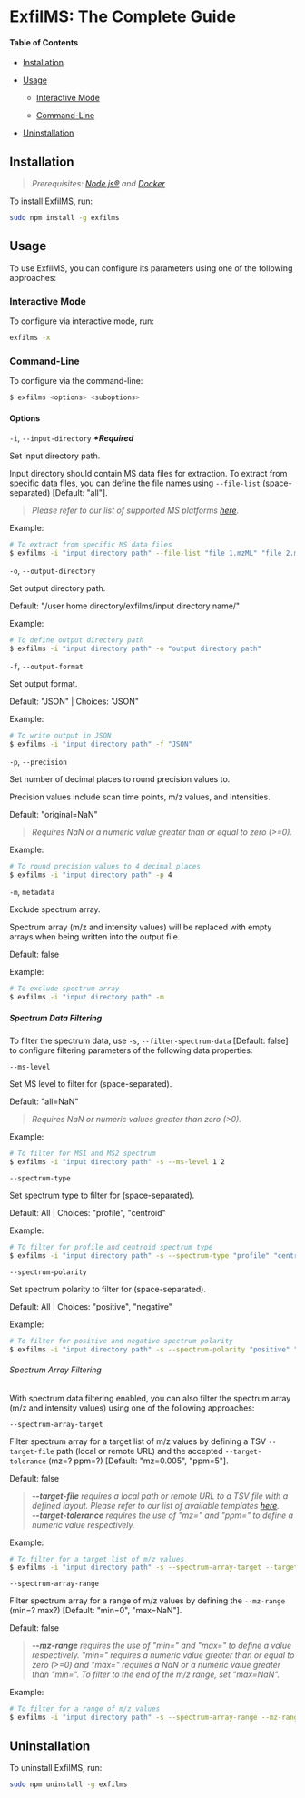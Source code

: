 # ExfilMS: The Complete Guide

#### Table of Contents

- [Installation][installation]

- [Usage][usage]

  - [Interactive Mode][interactive-mode]

  - [Command-Line][command-line]

- [Uninstallation][uninstallation]

## Installation

> _Prerequisites: [Node.js®][nodejs] and [Docker][docker]_

To install ExfilMS, run:

```bash
sudo npm install -g exfilms
```

## Usage

To use ExfilMS, you can configure its parameters using one of the following approaches:

### Interactive Mode

To configure via interactive mode, run:

```bash
exfilms -x
```

### Command-Line

To configure via the command-line:

```bash
$ exfilms <options> <suboptions>
```

#### Options

`-i`, `--input-directory` **_\*Required_**

Set input directory path.

Input directory should contain MS data files for extraction. To extract from specific data files, you can define the file names using `--file-list` (space-separated) [Default: "all"].

> _Please refer to our list of supported MS platforms [here][supported-ms-platforms]._

Example:

```bash
# To extract from specific MS data files
$ exfilms -i "input directory path" --file-list "file 1.mzML" "file 2.mzML"
```

`-o`, `--output-directory`

Set output directory path.

Default: "/user home directory/exfilms/input directory name/"

Example:

```bash
# To define output directory path
$ exfilms -i "input directory path" -o "output directory path"
```

`-f`, `--output-format`

Set output format.

Default: "JSON" | Choices: "JSON"

Example:

```bash
# To write output in JSON
$ exfilms -i "input directory path" -f "JSON"
```

`-p`, `--precision`

Set number of decimal places to round precision values to.

Precision values include scan time points, m/z values, and intensities.

Default: "original=NaN"

> _Requires NaN or a numeric value greater than or equal to zero (>=0)._

Example:

```bash
# To round precision values to 4 decimal places
$ exfilms -i "input directory path" -p 4
```

`-m`, `metadata`

Exclude spectrum array.

Spectrum array (m/z and intensity values) will be replaced with empty arrays when being written into the output file.

Default: false

Example:

```bash
# To exclude spectrum array
$ exfilms -i "input directory path" -m
```

##### Spectrum Data Filtering

To filter the spectrum data, use `-s`, `--filter-spectrum-data` [Default: false] to configure filtering parameters of the following data properties:

`--ms-level`

Set MS level to filter for (space-separated).

Default: "all=NaN"

> _Requires NaN or numeric values greater than zero (>0)._

Example:

```bash
# To filter for MS1 and MS2 spectrum
$ exfilms -i "input directory path" -s --ms-level 1 2
```

`--spectrum-type`

Set spectrum type to filter for (space-separated).

Default: All | Choices: "profile", "centroid"

Example:

```bash
# To filter for profile and centroid spectrum type
$ exfilms -i "input directory path" -s --spectrum-type "profile" "centroid"
```

`--spectrum-polarity`

Set spectrum polarity to filter for (space-separated).

Default: All | Choices: "positive", "negative"

Example:

```bash
# To filter for positive and negative spectrum polarity
$ exfilms -i "input directory path" -s --spectrum-polarity "positive" "negative"
```

###### Spectrum Array Filtering

With spectrum data filtering enabled, you can also filter the spectrum array (m/z and intensity values) using one of the following approaches:

`--spectrum-array-target`

Filter spectrum array for a target list of m/z values by defining a TSV `--target-file` path (local or remote URL) and the accepted `--target-tolerance` (mz=? ppm=?) [Default: "mz=0.005", "ppm=5"].

Default: false

> _**--target-file** requires a local path or remote URL to a TSV file with a defined layout. Please refer to our list of available templates [here][target-file-templates]._\
> _**--target-tolerance** requires the use of "mz=" and "ppm=" to define a numeric value respectively._

Example:

```bash
# To filter for a target list of m/z values
$ exfilms -i "input directory path" -s --spectrum-array-target --target-file "target file.tsv" --target-tolerance mz=0.005 ppm=5
```

`--spectrum-array-range`

Filter spectrum array for a range of m/z values by defining the `--mz-range` (min=? max?) [Default: "min=0", "max=NaN"].

Default: false

> _**--mz-range** requires the use of "min=" and "max=" to define a value respectively. "min=" requires a numeric value greater than or equal to zero (>=0) and "max=" requires a NaN or a numeric value greater than "min=". To filter to the end of the m/z range, set "max=NaN"._

Example:

```bash
# To filter for a range of m/z values
$ exfilms -i "input directory path" -s --spectrum-array-range --mz-range min=0 max=NaN
```

## Uninstallation

To uninstall ExfilMS, run:

```bash
sudo npm uninstall -g exfilms
```

<!-- Links -->

[installation]: exfilms.md#installation
[usage]: exfilms.md#usage
[interactive-mode]: exfilms.md#interactive-mode
[command-line]: exfilms.md#command-line
[uninstallation]: exfilms.md#uninstallation
[nodejs]: https://nodejs.org/en/download/
[docker]: https://docs.docker.com/engine/install/
[supported-ms-platforms]: supported-ms-platforms.md
[target-file-templates]: target-file-templates.md
